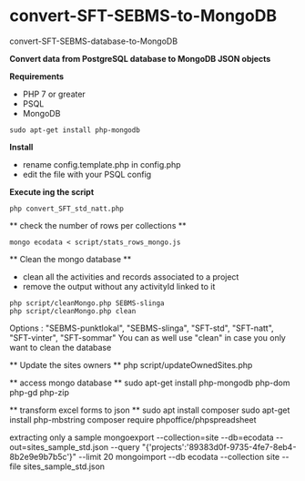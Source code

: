 # convert-SFT-SEBMS-to-MongoDB
convert-SFT-SEBMS-database-to-MongoDB

**Convert data from PostgreSQL database to MongoDB JSON objects**

**Requirements**
 - PHP 7 or greater
 - PSQL 
 - MongoDB
```
sudo apt-get install php-mongodb
```

**Install**
 - rename config.template.php in config.php
 - edit the file with your PSQL config
 
 **Execute ing the script**
```
php convert_SFT_std_natt.php
```


** check the number of rows per collections **
```
mongo ecodata < script/stats_rows_mongo.js
```


** Clean the mongo database **
 - clean all the activities and records associated to a project
 - remove the output without any activityId linked to it
```
php script/cleanMongo.php SEBMS-slinga 
php script/cleanMongo.php clean 
```
Options : "SEBMS-punktlokal", "SEBMS-slinga", "SFT-std", "SFT-natt", "SFT-vinter", "SFT-sommar"
You can as well use "clean" in case you only want to clean the database


** Update the sites owners **
php script/updateOwnedSites.php 

** access mongo database **
sudo apt-get install php-mongodb php-dom php-gd php-zip


** transform excel forms to json **
sudo apt install composer
sudo apt-get install php-mbstring
composer require phpoffice/phpspreadsheet


extracting only a sample 
mongoexport --collection=site --db=ecodata --out=sites_sample_std.json --query "{'projects':'89383d0f-9735-4fe7-8eb4-8b2e9e9b7b5c'}" --limit 20
mongoimport --db ecodata --collection site --file sites_sample_std.json